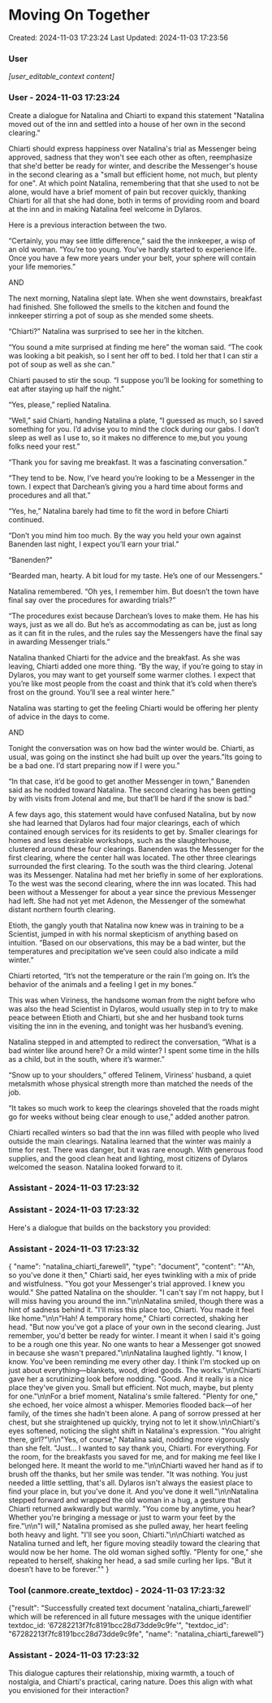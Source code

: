 # Moving On Together

Created: 2024-11-03 17:23:24
Last Updated: 2024-11-03 17:23:56

### User

*[user_editable_context content]*

### User - 2024-11-03 17:23:24

Create a dialogue for Natalina and Chiarti to expand this statement "Natalina moved out of the inn and settled into a house of her own in the second clearing." 

Chiarti should express happiness over Natalina's trial as Messenger being approved, sadness that they won't see each other as often, reemphasize that she'd better be ready for winter, and describe the Messenger's house in the second clearing as a "small but efficient home, not much, but plenty for one". At which point Natalina, remembering that that she used to not be alone, would have a brief moment of pain but recover quickly, thanking Chiarti for all that she had done, both in terms of providing room and board at the inn and in making Natalina feel welcome in Dylaros. 

Here is a previous interaction between the two.

“Certainly, you may see little difference,” said the the innkeeper, a wisp of an old woman. “You’re too young. You’ve hardly started to experience life. Once you have a few more years under your belt, your sphere will contain your life memories.”

AND

The next morning, Natalina slept late. When she went downstairs, breakfast had finished. She followed the smells to the kitchen and found the innkeeper stirring a pot of soup as she mended some sheets. 

“Chiarti?” Natalina was surprised to see her in the kitchen. 

“You sound a mite surprised at finding me here” the woman said. “The cook was looking a bit peakish, so I sent her off to bed. I told her that I can stir a pot of soup as well as she can.” 

Chiarti paused to stir the soup. “I suppose you’ll be looking for something to eat after staying up half the night.”

“Yes, please,” replied Natalina.

“Well,” said Chiarti, handing Natalina a plate, “I guessed as much, so I saved something for you. I’d advise you to mind the clock during our gabs. I don’t sleep as well as I use to, so it makes no difference to me,but you young folks need your rest.”

“Thank you for saving me breakfast. It was a fascinating conversation.”

“They tend to be. Now, I’ve heard you’re looking to be a Messenger in the town. I expect that Darchean’s giving you a hard time about forms and procedures and all that.”

“Yes, he,” Natalina barely had time to fit the word in before Chiarti continued.

“Don’t you mind him too much. By the way you held your own against Banenden last night, I expect you’ll earn your trial.” 

“Banenden?”

“Bearded man, hearty. A bit loud for my taste. He’s one of our Messengers.”

Natalina remembered. “Oh yes, I remember him. But doesn’t the town have final say over the procedures for awarding trials?”

“The procedures exist because Darchean’s loves to make them. He has his ways, just as we all do. But he’s as accommodating as can be, just as long as it can fit in the rules, and the rules say the Messengers have the final say in awarding Messenger trials.”

Natalina thanked Chiarti for the advice and the breakfast. As she was leaving, Chiarti added one more thing. “By the way, if you’re going to stay in Dylaros, you may want to get yourself some warmer clothes. I expect that you’re like most people from the coast and think that it’s cold when there’s frost on the ground. You’ll see a real winter here.”

Natalina was starting to get the feeling Chiarti would be offering her plenty of advice in the days to come.

AND

Tonight the conversation was on how bad the winter would be. Chiarti, as usual, was going on the instinct she had built up over the years.”Its going to be a bad one. I’d start preparing now if I were you.”

“In that case, it’d be good to get another Messenger in town,” Banenden said as he nodded toward Natalina. The second clearing has been getting by with visits from Jotenal and me, but that’ll be hard if the snow is bad.”

A few days ago, this statement would have confused Natalina, but by now she had learned that Dylaros had four major clearings, each of which contained enough services for its residents to get by. Smaller clearings for homes and less desirable workshops, such as the slaughterhouse, clustered around these four clearings. Banenden was the Messenger for the first clearing, where the center hall was located. The other three clearings surrounded the first clearing. To the south was the third clearing. Jotenal was its Messenger. Natalina had met her briefly in some of her explorations. To the west was the second clearing, where the inn was located. This had been without a Messenger for about a year since the previous Messenger had left. She had not yet met Adenon, the Messenger of the somewhat distant northern fourth clearing.

Etioth, the gangly youth that Natalina now knew was in training to be a Scientist, jumped in with his normal skepticism of anything based on intuition. “Based on our observations, this may be a bad winter, but the temperatures and precipitation we’ve seen could also indicate a mild winter.”

Chiarti retorted, “It’s not the temperature or the rain I’m going on. It’s the behavior of the animals and a feeling I get in my bones.”

This was when Viriness, the handsome woman from the night before who was also the head Scientist in Dylaros, would usually step in to try to make peace between Etioth and Chiarti, but she and her husband took turns visiting the inn in the evening, and tonight was her husband’s evening. 

Natalina stepped in and attempted to redirect the conversation, “What is a bad winter like around here? Or a mild winter? I spent some time in the hills as a child, but in the south, where it’s warmer.”

“Snow up to your shoulders,” offered Telinem, Viriness’ husband, a quiet metalsmith whose physical strength more than matched the needs of the job.

“It takes so much work to keep the clearings shoveled that the roads might go for weeks without being clear enough to use,” added another patron.

Chiarti recalled winters so bad that the inn was filled with people who lived outside the main clearings. Natalina learned that the winter was mainly a time for rest. There was danger, but it was rare enough. With generous food supplies, and the good clean heat and lighting, most citizens of Dylaros welcomed the season. Natalina looked forward to it.

### Assistant - 2024-11-03 17:23:32



### Assistant - 2024-11-03 17:23:32

Here's a dialogue that builds on the backstory you provided:

### Assistant - 2024-11-03 17:23:32

{
  "name": "natalina_chiarti_farewell",
  "type": "document",
  "content": "\"Ah, so you've done it then,\" Chiarti said, her eyes twinkling with a mix of pride and wistfulness. \"You got your Messenger's trial approved. I knew you would.\" She patted Natalina on the shoulder. \"I can't say I'm not happy, but I will miss having you around the inn.\"\n\nNatalina smiled, though there was a hint of sadness behind it. \"I'll miss this place too, Chiarti. You made it feel like home.\"\n\n\"Hah! A temporary home,\" Chiarti corrected, shaking her head. \"But now you've got a place of your own in the second clearing. Just remember, you'd better be ready for winter. I meant it when I said it's going to be a rough one this year. No one wants to hear a Messenger got snowed in because she wasn't prepared.\"\n\nNatalina laughed lightly. \"I know, I know. You've been reminding me every other day. I think I'm stocked up on just about everything—blankets, wood, dried goods. The works.\"\n\nChiarti gave her a scrutinizing look before nodding. \"Good. And it really is a nice place they've given you. Small but efficient. Not much, maybe, but plenty for one.\"\n\nFor a brief moment, Natalina's smile faltered. \"Plenty for one,\" she echoed, her voice almost a whisper. Memories flooded back—of her family, of the times she hadn't been alone. A pang of sorrow pressed at her chest, but she straightened up quickly, trying not to let it show.\n\nChiarti's eyes softened, noticing the slight shift in Natalina's expression. \"You alright there, girl?\"\n\n\"Yes, of course,\" Natalina said, nodding more vigorously than she felt. \"Just... I wanted to say thank you, Chiarti. For everything. For the room, for the breakfasts you saved for me, and for making me feel like I belonged here. It meant the world to me.\"\n\nChiarti waved her hand as if to brush off the thanks, but her smile was tender. \"It was nothing. You just needed a little settling, that's all. Dylaros isn't always the easiest place to find your place in, but you've done it. And you've done it well.\"\n\nNatalina stepped forward and wrapped the old woman in a hug, a gesture that Chiarti returned awkwardly but warmly. \"You come by anytime, you hear? Whether you're bringing a message or just to warm your feet by the fire.\"\n\n\"I will,\" Natalina promised as she pulled away, her heart feeling both heavy and light. \"I'll see you soon, Chiarti.\"\n\nChiarti watched as Natalina turned and left, her figure moving steadily toward the clearing that would now be her home. The old woman sighed softly. \"Plenty for one,\" she repeated to herself, shaking her head, a sad smile curling her lips. \"But it doesn’t have to be forever.\""
}

### Tool (canmore.create_textdoc) - 2024-11-03 17:23:32

{"result": "Successfully created text document 'natalina_chiarti_farewell' which will be referenced in all future messages with the unique identifier textdoc_id: '67282213f7fc8191bcc28d73dde9c9fe'", "textdoc_id": "67282213f7fc8191bcc28d73dde9c9fe", "name": "natalina_chiarti_farewell"}

### Assistant - 2024-11-03 17:23:32

This dialogue captures their relationship, mixing warmth, a touch of nostalgia, and Chiarti's practical, caring nature. Does this align with what you envisioned for their interaction?

